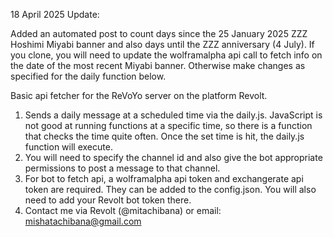 18 April 2025 Update:

Added an automated post to count days since the 25 January 2025 ZZZ Hoshimi Miyabi banner and also days until the ZZZ anniversary (4 July). If you clone, you will need to update the wolframalpha api call to fetch info on the date of the most recent Miyabi banner. Otherwise make changes as specified for the daily function below.

Basic api fetcher for the ReVoYo server on the platform Revolt.
1. Sends a daily message at a scheduled time via the daily.js. JavaScript is not good at running functions at a specific time, so there is a function that checks the time quite often. Once the set time is hit, the daily.js function will execute.
2. You will need to specify the channel id and also give the bot appropriate permissions to post a message to that channel.
3. For bot to fetch api, a wolframalpha api token and exchangerate api token are required. They can be added to the config.json. You will also need to add your Revolt bot token there.
4. Contact me via Revolt (@mitachibana) or email: mishatachibana@gmail.com
